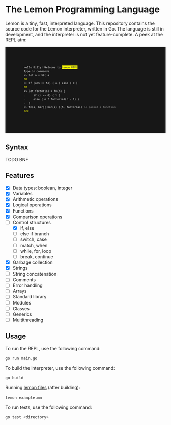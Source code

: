 # The Lemon Programming Language

Lemon is a tiny, fast, interpreted language. This repository contains the source code for the Lemon interpreter, written in Go. The language is still in development, and the interpreter is not yet feature-complete. A peek at the REPL atm:

![repl](.github/image.png)

## Syntax

TODO BNF

## Features

- [x] Data types: boolean, integer
- [x] Variables
- [x] Arithmetic operations
- [x] Logical operations
- [x] Functions
- [x] Comparison operations
- [ ] Control structures
  - [x] if, else
  - [ ] else if branch
  - [ ] switch, case
  - [ ] match, when
  - [ ] while, for, loop
  - [ ] break, continue
- [x] Garbage collection
- [x] Strings
- [ ] String concatenation
- [ ] Comments
- [ ] Error handling
- [ ] Arrays
- [ ] Standard library
- [ ] Modules
- [ ] Classes
- [ ] Generics
- [ ] Multithreading

## Usage

To run the REPL, use the following command:

```bash
go run main.go
```

To build the interpreter, use the following command:

```bash
go build
```

Running [lemon files](./example.mm) (after building):

```bash
lemon example.mm
```

To run tests, use the following command:

```bash
go test <directory>
```
